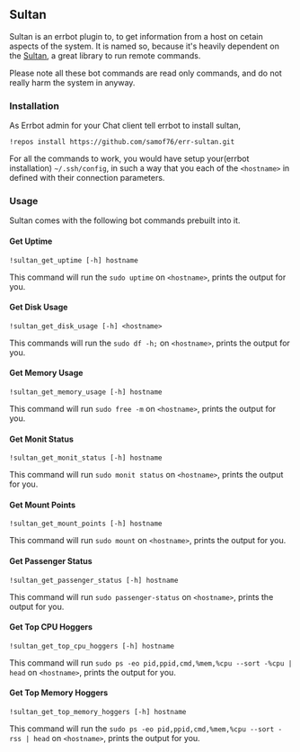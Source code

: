 ## Sultan

Sultan is an errbot plugin to, to get information from a host on cetain aspects of the system. It is named so, because it's heavily dependent on the [Sultan](http://sultan.readthedocs.io/en/latest/), a great library to run remote commands.

Please note all these bot commands are read only commands, and do not really harm the system in anyway.

### Installation

As Errbot admin for your Chat client tell errbot to install sultan,

```
!repos install https://github.com/samof76/err-sultan.git
```

For all the commands to work, you would have setup your(errbot installation) `~/.ssh/config`, in such a way that you each of the `<hostname>` in defined with their connection parameters.

### Usage

Sultan comes with the following bot commands prebuilt into it. 

#### Get Uptime

```
!sultan_get_uptime [-h] hostname
```
This command will run the `sudo uptime` on `<hostname>`, prints the output for you.

#### Get Disk Usage

```
!sultan_get_disk_usage [-h] <hostname>
```
This commands will run the `sudo df -h;` on `<hostname>`, prints the output for you.

#### Get Memory Usage

```
!sultan_get_memory_usage [-h] hostname
```
This command will run `sudo free -m` on `<hostname>`, prints the output for you.

#### Get Monit Status

```
!sultan_get_monit_status [-h] hostname
```
This command will run `sudo monit status` on `<hostname>`, prints the output for you.

#### Get Mount Points

```
!sultan_get_mount_points [-h] hostname
```
This command will run `sudo mount` on `<hostname>`, prints the output for you.

#### Get Passenger Status

```
!sultan_get_passenger_status [-h] hostname
```
This command will run `sudo passenger-status` on `<hostname>`, prints the output for you.

#### Get Top CPU Hoggers

```
!sultan_get_top_cpu_hoggers [-h] hostname
```
This command will run `sudo ps -eo pid,ppid,cmd,%mem,%cpu --sort -%cpu | head` on `<hostname>`, prints the output for you.

#### Get Top Memory Hoggers

```
!sultan_get_top_memory_hoggers [-h] hostname
```
This command will run the `sudo ps -eo pid,ppid,cmd,%mem,%cpu --sort -rss | head` on `<hostname>`, prints the output for you.
